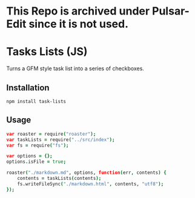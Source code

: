 # This Repo is archived under Pulsar-Edit since it is not used.

# Tasks Lists (JS)

Turns a GFM style task list into a series of checkboxes.

## Installation

```
npm install task-lists
```

## Usage

```coffeescript
var roaster = require("roaster");
var taskLists = require("../src/index");
var fs = require("fs");

var options = {};
options.isFile = true;

roaster("./markdown.md", options, function(err, contents) {
	contents = taskLists(contents);
    fs.writeFileSync("./markdown.html", contents, "utf8");
});
```

